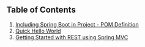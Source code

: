 ## Table of Contents

1. [Including Spring Boot in Project - POM Definition](/including-spring-boot.md)  
2. [Quick Hello World](/quick-hello-world.md)
3. [Getting Started with REST using Spring MVC](/rest-with-mvc.md)
